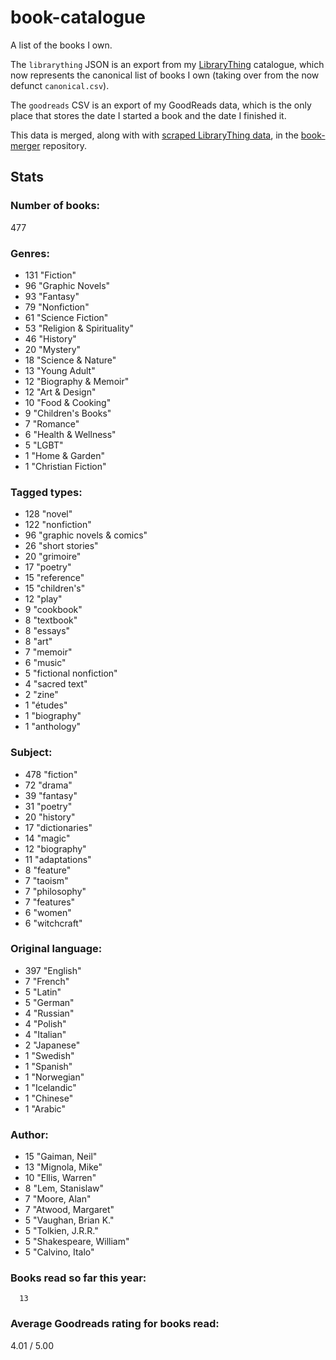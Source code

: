 book-catalogue
==============

A list of the books I own.

The `librarything` JSON is an export from my [LibraryThing](https://www.librarything.com/catalog/tripofmice) catalogue, which now represents the canonical list of books I own (taking over from the now defunct `canonical.csv`).

The `goodreads` CSV is an export of my GoodReads data, which is the only place that stores the date I started a book and the date I finished it.

This data is merged, along with with [scraped LibraryThing data](https://github.com/mouse-reeve/book-scraper), in the [book-merger](https://github.com/mouse-reeve/book-merger) repository.

## Stats
### Number of books:
477

### Genres:
- 131 "Fiction"
- 96 "Graphic Novels"
- 93 "Fantasy"
- 79 "Nonfiction"
- 61 "Science Fiction"
- 53 "Religion & Spirituality"
- 46 "History"
- 20 "Mystery"
- 18 "Science & Nature"
- 13 "Young Adult"
- 12 "Biography & Memoir"
- 12 "Art & Design"
- 10 "Food & Cooking"
- 9 "Children's Books"
- 7 "Romance"
- 6 "Health & Wellness"
- 5 "LGBT"
- 1 "Home & Garden"
- 1 "Christian Fiction"

### Tagged types:
- 128 "novel"
- 122 "nonfiction"
- 96 "graphic novels & comics"
- 26 "short stories"
- 20 "grimoire"
- 17 "poetry"
- 15 "reference"
- 15 "children's"
- 12 "play"
- 9 "cookbook"
- 8 "textbook"
- 8 "essays"
- 8 "art"
- 7 "memoir"
- 6 "music"
- 5 "fictional nonfiction"
- 4 "sacred text"
- 2 "zine"
- 1 "études"
- 1 "biography"
- 1 "anthology"

### Subject:
- 478     "fiction"
- 72     "drama"
- 39     "fantasy"
- 31     "poetry"
- 20     "history"
- 17     "dictionaries"
- 14     "magic"
- 12     "biography"
- 11     "adaptations"
- 8     "feature"
- 7     "taoism"
- 7     "philosophy"
- 7     "features"
- 6     "women"
- 6     "witchcraft"

### Original language:
- 397 "English"
- 7 "French"
- 5 "Latin"
- 5 "German"
- 4 "Russian"
- 4 "Polish"
- 4 "Italian"
- 2 "Japanese"
- 1 "Swedish"
- 1 "Spanish"
- 1 "Norwegian"
- 1 "Icelandic"
- 1 "Chinese"
- 1 "Arabic"

### Author:
- 15 "Gaiman, Neil"
- 13 "Mignola, Mike"
- 10 "Ellis, Warren"
- 8 "Lem, Stanislaw"
- 7 "Moore, Alan"
- 7 "Atwood, Margaret"
- 5 "Vaughan, Brian K."
- 5 "Tolkien, J.R.R."
- 5 "Shakespeare, William"
- 5 "Calvino, Italo"

### Books read so far this year:
      13


### Average Goodreads rating for books read:
4.01 / 5.00




